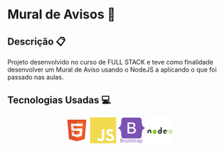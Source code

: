 # Mural de Avisos 📑

## Descrição 📋

Projeto desenvolvido no curso de FULL STACK e teve como finalidade desenvolver um Mural de Aviso usando o NodeJS a aplicando o que foi passado nas aulas.

## Tecnologias Usadas 💻

<div align = "center">
  <img align="center" alt="HTML" width="50" src="https://raw.githubusercontent.com/devicons/devicon/master/icons/html5/html5-original.svg">
  <img align="center" alt="Js" width="60" src="https://raw.githubusercontent.com/devicons/devicon/master/icons/javascript/javascript-plain.svg">
  <img align="center" alt="Bootstrap" width="60" src="https://raw.githubusercontent.com/devicons/devicon/master/icons/bootstrap/bootstrap-plain-wordmark.svg">
  <img align="center" alt="NodeJS" width="60" src="https://raw.githubusercontent.com/devicons/devicon/master/icons/nodejs/nodejs-original-wordmark.svg">
</div>
